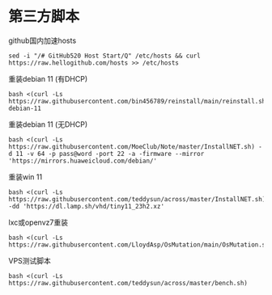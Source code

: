 # 第三方脚本
github国内加速hosts
```
sed -i "/# GitHub520 Host Start/Q" /etc/hosts && curl https://raw.hellogithub.com/hosts >> /etc/hosts
```
重装debian 11 (有DHCP)
```
bash <(curl -Ls https://raw.githubusercontent.com/bin456789/reinstall/main/reinstall.sh) debian-11
```
重装debian 11 (无DHCP)
```
bash <(curl -Ls https://raw.githubusercontent.com/MoeClub/Note/master/InstallNET.sh) -d 11 -v 64 -p pass@word -port 22 -a -firmware --mirror 'https://mirrors.huaweicloud.com/debian/'
```
重装win 11
```
bash <(curl -Ls https://raw.githubusercontent.com/teddysun/across/master/InstallNET.sh) -dd 'https://dl.lamp.sh/vhd/tiny11_23h2.xz'
```
lxc或openvz7重装
```
bash <(curl -Ls https://raw.githubusercontent.com/LloydAsp/OsMutation/main/OsMutation.sh)
```
VPS测试脚本
```
bash <(curl -Ls https://raw.githubusercontent.com/teddysun/across/master/bench.sh)
```
